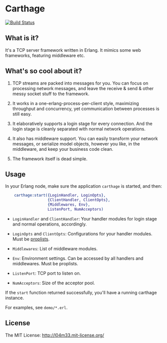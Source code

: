 Carthage
========

[![Build Status](https://travis-ci.org/l04m33/carthage.svg?branch=master)](https://travis-ci.org/l04m33/carthage)

What is it?
-----------

It's a TCP server framework written in Erlang. It mimics some web frameworks,
featuring middleware etc.

What's so cool about it?
------------------------

1. TCP streams are packed into messages for you. You can focus on processing
   network messages, and leave the receive & send & other messy socket stuff
   to the framework.

2. It works in a one-erlang-process-per-client style, maximizing throughput
   and concurrency, yet communication between processes is still easy.

3. It elaboratively supports a login stage for every connection. And the
   login stage is cleanly separated with normal network operations.

4. It also has middleware support. You can easily transform your network
   messages, or serialize model objects, however you like, in the
   middleware, and keep your business code clean.

5. The framework itself is dead simple.

Usage
-----

In your Erlang node, make sure the application `carthage` is started, and
then:

```erlang
    carthage:start({LoginHandler, LoginOpts},
                   {ClientHandler, ClientOpts},
                   {Middlewares, Env},
                   ListenPort, NumAcceptors)
```

* `LoginHandler` and `ClientHandler`: Your handler modules for login stage
                                      and normal operations, accordingly.

* `LoginOpts` and `ClientOpts`:       Configurations for your handler modules.
                                      Must be [proplists][1].

* `Middlewares`:                      List of middleware modules.

* `Env`:                              Environment settings. Can be accessed by all handlers and
                                      middlewares. Must be proplists.

* `ListenPort`:                       TCP port to listen on.

* `NumAcceptors`:                     Size of the acceptor pool.

If the `start` function returned successfully, you'll have a running
carthage instance.

For examples, see `demo/*.erl`.

[1]: http://www.erlang.org/doc/man/proplists.html

License
-------

The MIT License: http://l04m33.mit-license.org/

